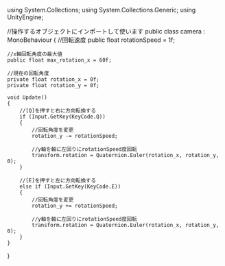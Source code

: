 using System.Collections;
using System.Collections.Generic;
using UnityEngine;

//操作するオブジェクトにインポートして使います
public class camera : MonoBehaviour
{
    //回転速度
    public float rotationSpeed = 1f;

    //x軸回転角度の最大値
    public float max_rotation_x = 60f;

    //現在の回転角度
    private float rotation_x = 0f;
    private float rotation_y = 0f;

    void Update()
    {
        //[Q]を押すと右に方向転換する
        if (Input.GetKey(KeyCode.Q))
        {
            //回転角度を変更
            rotation_y -= rotationSpeed;

            //y軸を軸に左回りにrotationSpeed度回転
            transform.rotation = Quaternion.Euler(rotation_x, rotation_y, 0);
        }

        //[E]を押すと左に方向転換する
        else if (Input.GetKey(KeyCode.E))
        {
            //回転角度を変更
            rotation_y += rotationSpeed;

            //y軸を軸に左回りにrotationSpeed度回転
            transform.rotation = Quaternion.Euler(rotation_x, rotation_y, 0);
        }
    }
}

